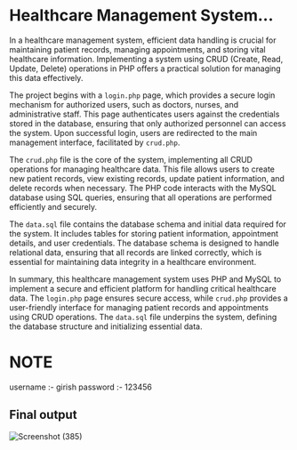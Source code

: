 # Healthcare Management System...

In a healthcare management system, efficient data handling is crucial for maintaining patient records, managing appointments, and storing vital healthcare information. Implementing a system using CRUD (Create, Read, Update, Delete) operations in PHP offers a practical solution for managing this data effectively.

The project begins with a `login.php` page, which provides a secure login mechanism for authorized users, such as doctors, nurses, and administrative staff. This page authenticates users against the credentials stored in the database, ensuring that only authorized personnel can access the system. Upon successful login, users are redirected to the main management interface, facilitated by `crud.php`.

The `crud.php` file is the core of the system, implementing all CRUD operations for managing healthcare data. This file allows users to create new patient records, view existing records, update patient information, and delete records when necessary. The PHP code interacts with the MySQL database using SQL queries, ensuring that all operations are performed efficiently and securely.

The `data.sql` file contains the database schema and initial data required for the system. It includes tables for storing patient information, appointment details, and user credentials. The database schema is designed to handle relational data, ensuring that all records are linked correctly, which is essential for maintaining data integrity in a healthcare environment.

In summary, this healthcare management system uses PHP and MySQL to implement a secure and efficient platform for handling critical healthcare data. The `login.php` page ensures secure access, while `crud.php` provides a user-friendly interface for managing patient records and appointments using CRUD operations. The `data.sql` file underpins the system, defining the database structure and initializing essential data.


# NOTE 
 username :- girish
 password :- 123456

## Final output
![Screenshot (385)](https://github.com/user-attachments/assets/6e5412f6-313b-4e85-8b20-eeeca1ef48e1)

 
 
 
